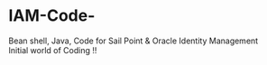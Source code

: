 # IAM-Code-
Bean shell, Java, Code for Sail Point &amp; Oracle Identity Management   
Initial world of Coding !!
